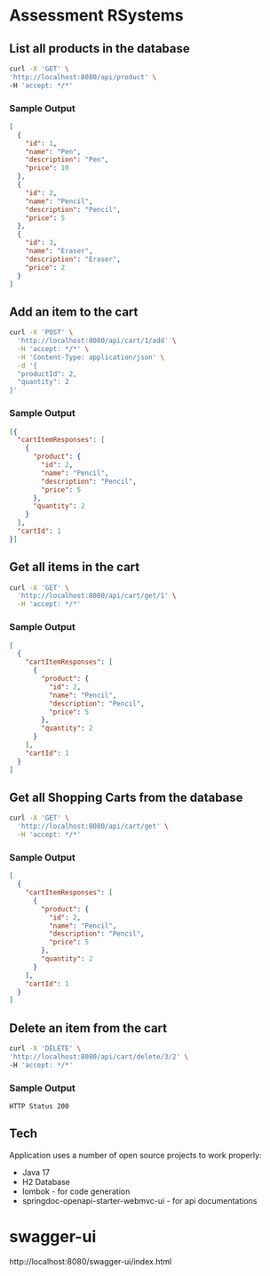 # Assessment RSystems


## List all products in the database

```bash
curl -X 'GET' \
'http://localhost:8080/api/product' \
-H 'accept: */*'
```
### Sample Output
```json
[
  {
    "id": 1,
    "name": "Pen",
    "description": "Pen",
    "price": 10
  },
  {
    "id": 2,
    "name": "Pencil",
    "description": "Pencil",
    "price": 5
  },
  {
    "id": 3,
    "name": "Eraser",
    "description": "Eraser",
    "price": 2
  }
]
```


## Add an item to the cart

```bash
curl -X 'POST' \
  'http://localhost:8080/api/cart/1/add' \
  -H 'accept: */*' \
  -H 'Content-Type: application/json' \
  -d '{
  "productId": 2,
  "quantity": 2
}'
```
### Sample Output
```json
[{
  "cartItemResponses": [
    {
      "product": {
        "id": 2,
        "name": "Pencil",
        "description": "Pencil",
        "price": 5
      },
      "quantity": 2
    }
  ],
  "cartId": 1
}]
```

## Get all items in the cart

```bash
curl -X 'GET' \
  'http://localhost:8080/api/cart/get/1' \
  -H 'accept: */*'
```
### Sample Output
```json
[
  {
    "cartItemResponses": [
      {
        "product": {
          "id": 2,
          "name": "Pencil",
          "description": "Pencil",
          "price": 5
        },
        "quantity": 2
      }
    ],
    "cartId": 1
  }
]
```

## Get all Shopping Carts from the database

```bash
curl -X 'GET' \
  'http://localhost:8080/api/cart/get' \
  -H 'accept: */*'
```
### Sample Output
```json
[
  {
    "cartItemResponses": [
      {
        "product": {
          "id": 2,
          "name": "Pencil",
          "description": "Pencil",
          "price": 5
        },
        "quantity": 2
      }
    ],
    "cartId": 1
  }
]
```
## Delete an item from the cart

```bash
curl -X 'DELETE' \
'http://localhost:8080/api/cart/delete/3/2' \
-H 'accept: */*'
```
### Sample Output
```
HTTP Status 200
```



## Tech

Application uses a number of open source projects to work properly:

- Java 17
- H2 Database
- lombok - for code generation
- springdoc-openapi-starter-webmvc-ui - for api documentations


# swagger-ui

http://localhost:8080/swagger-ui/index.html

